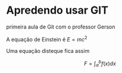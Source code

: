 # Apredendo usar GIT

primeira aula de Git com o professor Gerson

A equação de Einstein é $E=mc^2$

Uma equação disteque fica assim

$$F = \int_a^bf(x)dx$$
